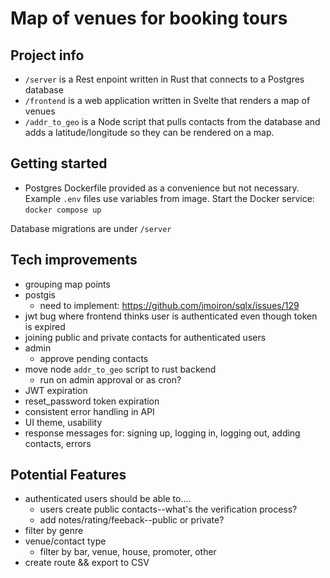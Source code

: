 # Map of venues for booking tours

## Project info
- `/server` is a Rest enpoint written in Rust that connects to a Postgres database
- `/frontend` is a web application written in Svelte that renders a map of venues
- `/addr_to_geo` is a Node script that pulls contacts from the database and adds a latitude/longitude so they can be rendered on a map.

## Getting started
- Postgres Dockerfile provided as a convenience but not necessary. Example `.env` files use variables from image. Start the Docker service: `docker compose up`

Database migrations are under `/server`

## Tech improvements
- grouping map points
- postgis
    - need to implement: https://github.com/jmoiron/sqlx/issues/129 
- jwt bug where frontend thinks user is authenticated even though token is expired
- joining public and private contacts for authenticated users
- admin
    - approve pending contacts
- move node `addr_to_geo` script to rust backend
    - run on admin approval or as cron?
- JWT expiration
- reset_password token expiration
- consistent error handling in API
- UI theme, usability
- response messages for: signing up, logging in, logging out, adding contacts, errors

## Potential Features
- authenticated users should be able to....
    - users create public contacts--what's the verification process?
    - add notes/rating/feeback--public or private?
- filter by genre
- venue/contact type
    - filter by bar, venue, house, promoter, other
- create route && export to CSV